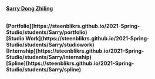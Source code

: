 
<strong>[Sarry Dong Zhiling](https://steenblikrs.github.io/2021-Spring-Studio/students/Sarry/me)<strong>


 <br>
[Portfolio](https://steenblikrs.github.io/2021-Spring-Studio/students/Sarry/portfolio)
 <br>
[Studio Work](https://steenblikrs.github.io/2021-Spring-Studio/students/Sarry/studiowork)
 <br>
[Internship](https://steenblikrs.github.io/2021-Spring-Studio/students/Sarry/internship)
 <br>
[Spline](https://steenblikrs.github.io/2021-Spring-Studio/students/Sarry/spline)
 
